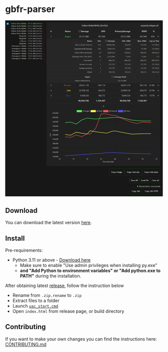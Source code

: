 # gbfr-parser

![img](./img/demo-2024-03-08.png)

## Download

You can download the latest version [here](https://github.com/brunolm/gbfr-parser/releases).

## Install

Pre-requirements:

- Python 3.11 or above - [Download here](https://www.python.org/ftp/python/3.11.6/python-3.11.6-amd64.exe)
  - Make sure to enable "Use admin privileges when installing py.exe"
  - **and "Add Python to environment variables" or "Add python.exe to PATH"** during the installation.

After obtaining latest [release](https://github.com/brunolm/gbfr-parser/releases), follow the instruction below

- Rename from `.zip.rename` to `.zip`
- Extract files to a folder
- Launch [`uac_start.cmd`](./uac_start.cmd)
- Open `index.html` from release page, or build directory

## Contributing

If you want to make your own changes you can find the instructions here: [CONTRIBUTING.md](./CONTRIBUTING.md)
